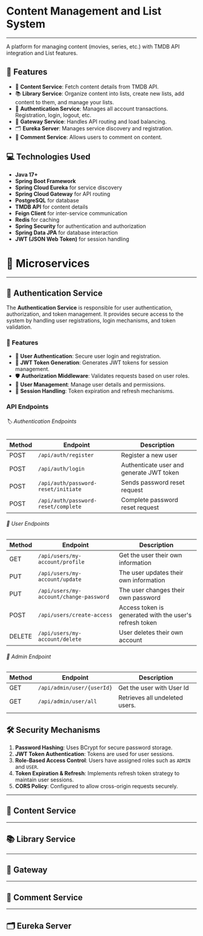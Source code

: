 # Content Management and List System

---
A platform for managing content (movies, series, etc.) with TMDB API integration and List features.

## 📌 Features

- 🎥 **Content Service**: Fetch content details from TMDB API.
- 📚 **Library Service**: Organize content into lists, create new lists, add content to them, and manage your lists.
- 🪪 **Authentication Service**: Manages all account transactions. Registration, login, logout, etc.
- 🚪 **Gateway Service**: Handles API routing and load balancing.
- 🗂️ **Eureka Server**: Manages service discovery and registration.
- 💬 **Comment Service**: Allows users to comment on content.

## 💻 Technologies Used

- **Java 17+**
- **Spring Boot Framework**
- **Spring Cloud Eureka** for service discovery
- **Spring Cloud Gateway** for API routing
- **PostgreSQL** for database
- **TMDB API** for content details
- **Feign Client** for inter-service communication
- **Redis** for caching
- **Spring Security** for authentication and authorization
- **Spring Data JPA** for database interaction
- **JWT (JSON Web Token)** for session handling

# 🧩 Microservices

---

## 🪪 Authentication Service

The **Authentication Service** is responsible for user authentication, authorization, and token management. It provides
secure access to the system by handling user registrations, login mechanisms, and token validation.

### 📌 Features

- 🔐 **User Authentication**: Secure user login and registration.
- 🔑 **JWT Token Generation**: Generates JWT tokens for session management.
- 🛡️ **Authorization Middleware**: Validates requests based on user roles.
- 📂 **User Management**: Manage user details and permissions.
- 📑 **Session Handling**: Token expiration and refresh mechanisms.

### API Endpoints

###### 🏷️ Authentication Endpoints

| **Method** | **Endpoint**                        | **Description**                          |
|------------|-------------------------------------|------------------------------------------|
| POST       | `/api/auth/register`                | Register a new user                      |
| POST       | `/api/auth/login`                   | Authenticate user and generate JWT token |
| POST       | `/api/auth/password-reset/initiate` | Sends password reset request             |
| POST       | `/api/auth/password-reset/complete` | Complete password reset request          |

###### 👤 User Endpoints

| **Method** | **Endpoint**                            | **Description**                                         |
|------------|-----------------------------------------|---------------------------------------------------------|
| GET        | `/api/users/my-account/profile`         | Get the user their own information                      |
| PUT        | `/api/users/my-account/update`          | The user updates their own information                  |
| PUT        | `/api/users/my-account/change-password` | The user changes their own password                     |
| POST       | `/api/users/create-access`              | Access token is generated with the user's refresh token |
| DELETE     | `/api/users/my-account/delete`          | User deletes their own account                          |

###### 👮 Admin Endpoint

| **Method** | **Endpoint**               | **Description**                |
|------------|----------------------------|--------------------------------|
| GET        | `/api/admin/user/{userId}` | Get the user with User Id      |
| GET        | `/api/admin/user/all`      | Retrieves all undeleted users. |
|            |                            |                                |

## 🛠️ Security Mechanisms

1. **Password Hashing**: Uses BCrypt for secure password storage.
2. **JWT Token Authentication**: Tokens are used for user sessions.
3. **Role-Based Access Control**: Users have assigned roles such as `ADMIN` and `USER`.
4. **Token Expiration & Refresh**: Implements refresh token strategy to maintain user sessions.
5. **CORS Policy**: Configured to allow cross-origin requests securely.

---

## 🎥 Content Service

---

## 📚 Library Service

--- 

## 🚪 Gateway

---

## 💬 Comment Service

--- 

## ️🗂️ Eureka Server